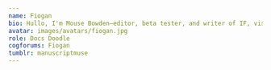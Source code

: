 ```yaml
---
name: Fiogan
bio: Hullo, I'm Mouse Bowden—editor, beta tester, and writer of IF, visual novels, and short stories. I've written <a target="_blank" href="http://choiceofbox.com/Submission_2016/1315211195/web/mygame/index.html">The Beastie Watch</a>, electropunk romp and winner of the Fourth Annual CS Comp, and co-written <a target="_blank" href="https://gallium-games.itch.io/delusion-gallery">Delusion Gallery</a>, an impressionistic horror VN in RenPy.<br><br>When I found Choice of Games and realised I could combine my love of reading and SFF with my passion for participatory storytelling, I was hooked. I've been writing with CSIDE since my first ChoiceScript WiP and serve as editor for the CSIDE documentation. Please feel free to contact me with any questions!
avatar: images/avatars/fiogan.jpg
role: Docs Doodle
cogforums: Fiogan
tumblr: manuscriptmuse
---
```

